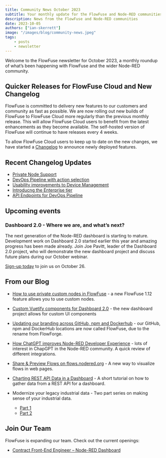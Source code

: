 ```yaml
---
title: Community News October 2023
subtitle: Your monthly update for the FlowFuse and Node-RED communities
description: News from the FlowFuse and Node-RED communities
date: 2023-10-05
authors: ["ian-skerrett"]
image: "/images/blog/community-news.jpeg"
tags:
    - posts
    - newsletter
---
```


Welcome to the FlowFuse newsletter for October 2023, a monthly roundup of what’s been happening with FlowFuse and the wider Node-RED community. 

<!--more-->

## Quicker Releases for FlowFuse Cloud and New Changelog

FlowFuse is committed to delivery new features to our customers and community as fast as possible. We are now rolling out new builds of FlowFuse to FlowFuse Cloud more regularly than the previous monthly release. This will allow FlowFuse Cloud users to benefit from the latest enhancements as they become available. The self-hosted version of FlowFuse will continue to have releases every 4 weeks.

To allow FlowFuse Cloud users to keep up to date on the new changes, we have started a [Changelog](/changelog/) to announce newly deployed features. 


## Recent Changelog Updates

- [Private Node Support](/changelog/2023/09/custom-node-support/)
- [DevOps Pipeline with action selection](/changelog/2023/09/devops-actions/)
- [Usability improvements to Device Management](/changelog/2023/09/snapshots-devices/)
- [Introducng the Enterprise tier](/changelog/2023/09/introduction-enterprise-tier/)
- [API Endpoints for DevOps Pipeline](/changelog/2023/09/pipeline-api/)

## Upcoming events

### Dashboard 2.0 - Where we are, and what’s next?

The next generation of the Node-RED dashboard is starting to mature. Development work on Dashboard 2.0 started earlier this year and amazing progress has been made already. Join Joe Pavitt, leader of the Dashboard 2.0 project, who will demonstrate the new dashboard project and discuss future plans during our October webinar.

[Sign-up today](/webinars/2023/dashboard-20/) to join us on October 26. 


## From our Blog

* [How to use private custom nodes in FlowFuse](/blog/2023/10/use-private-custom-nodes-with-flowfuse/) - a new FlowFuse 1.12 feature allows you to use custom nodes.

* [Custom Vuetify components for Dashboard 2.0](/blog/2023/10/custom-vuetify-components-dashboard/) - the new dashboard project allows for custom UI components


* [Updating our branding across GitHub, npm and Dockerhub](/blog/2023/09/rebranding-our-components/) - our GitHub, npm and DockerHub locations are now called FlowFuse, due to the rename from FlowForge.

* [How ChatGPT improves Node-RED Developer Experience](/blog/2023/09/chatgpt-for-node-red-developers/) - lots of interest in ChapGPT in the Node-RED community. A quick review of different integrations.

* [Share & Preview Flows on flows.nodered.org](blog/2023/09/flow-viewer/) - A new way to visualize flows in web pages.

* [Charting REST API Data in a Dashboard](/blog/2023/09/dashboard-chart-for-rest-api-data/) - A short tutorial on how to gather data from a REST API for a dashboard.

* Modernize your legacy industrial data - Two part series on making sense of your industrial data. 
    - [Part 1](/blog/2023/09/modernize-your-legacy-industrial-data/)
    - [Part 2](/blog/2023/09/modernize-your-legacy-industrial-data-part2/)


## Join Our Team
FlowFuse is expanding our team. Check out the current openings:

- [Contract Front-End Engineer – Node-RED Dashboard](https://boards.greenhouse.io/flowfuse/jobs/4911532004)

